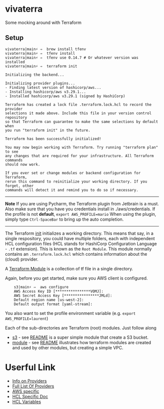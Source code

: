 # vivaterra
Some mocking around with Terraform

## Setup

```shell
vivaterra|main⚡ ⇒  brew install tfenv
vivaterra|main⚡ ⇒  tfenv install
vivaterra|main⚡ ⇒  tfenv use 0.14.7 # Or whatever version was installed
vivaterra|main⚡ ⇒  terraform init  

Initializing the backend...

Initializing provider plugins...
- Finding latest version of hashicorp/aws...
- Installing hashicorp/aws v3.29.1...
- Installed hashicorp/aws v3.29.1 (signed by HashiCorp)

Terraform has created a lock file .terraform.lock.hcl to record the provider
selections it made above. Include this file in your version control repository
so that Terraform can guarantee to make the same selections by default when
you run "terraform init" in the future.

Terraform has been successfully initialized!

You may now begin working with Terraform. Try running "terraform plan" to see
any changes that are required for your infrastructure. All Terraform commands
should now work.

If you ever set or change modules or backend configuration for Terraform,
rerun this command to reinitialize your working directory. If you forget, other
commands will detect it and remind you to do so if necessary.

```

---

**Note** If you are using Pycharm, the Terraform plugin from Jetbrain is a must. 
Also make sure that you have you credentials install in ./aws/credentials.
If the profile is not **default**, ``export AWS_PROFILE=mario``
When using the plugin, simply type ``Ctrl-SpaceBar`` to bring up the 
auto completion. 

---

The Terraform [init](https://www.terraform.io/docs/cli/commands/init.html) initializes 
a working directory. This means that say, in a single respository, you could have 
multiple folders, each with independent HCL configuration files (HCL stands for HashiCorp 
Configuration Language - ``.tf`` extension). This is known as the ``Root Module``. This 
module normally contains an ``.terraform.lock.hcl`` which contains information about the 
(cloud) provider.

A [Terraform Module](https://www.terraform.io/docs/language/modules/index.html) is a collection
of tf file in a single directory.

Again, before you get started, make sure you AWS client is configured. 

```shell
    s3|main⚡ ⇒  aws configure                  
    AWS Access Key ID [****************VOMJ]: 
    AWS Secret Access Key [****************JMLd]: 
    Default region name [us-west-2]: 
    Default output format [yaml-stream]: 
```

You also want to set the profile environment variable (e.g. ``export AWS_PROFILE=laurent``)

Each of the sub-directories are Terraform (root) modules. Just follow along

* [s3](s3) - see [README](s3/README.md) is a super simple module that create a S3 bucket.
* [module](module) - see [README](module/README.md) illustrates how terraform modules are created and used
  by other modules, but creating a simple VPC.

# Userful Link

* [Info on Providers](https://www.terraform.io/docs/providers/index.html)
* [Full List Of Providers](https://registry.terraform.io/browse/providers)
* [AWS specific](https://registry.terraform.io/providers/hashicorp/aws/latest/docs)
* [HCL Specific Doc](https://www.terraform.io/docs/language/index.html)
* [HCL Variables](https://www.terraform.io/docs/language/values/variables.html)



